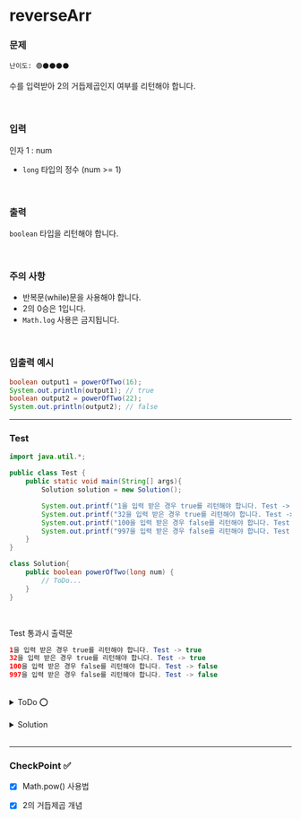 # reverseArr

### 문제 
`난이도: 🟢⚫️⚫️⚫️⚫️`

수를 입력받아 2의 거듭제곱인지 여부를 리턴해야 합니다.

<br>

### 입력
인자 1 : num
- `long` 타입의 정수 (num >= 1)
<br>

### 출력
`boolean` 타입을 리턴해야 합니다.

<br>

### 주의 사항
- 반복문(while)문을 사용해야 합니다.
- 2의 0승은 1입니다.
- `Math.log` 사용은 금지됩니다.

<br>

### 입출력 예시

```Java
boolean output1 = powerOfTwo(16);
System.out.println(output1); // true
boolean output2 = powerOfTwo(22);
System.out.println(output2); // false
```

---

### Test

```java
import java.util.*;

public class Test {
    public static void main(String[] args){
        Solution solution = new Solution();

        System.out.printf("1을 입력 받은 경우 true를 리턴해야 합니다. Test -> %b\n",solution.powerOfTwo(1));
        System.out.printf("32을 입력 받은 경우 true를 리턴해야 합니다. Test -> %b\n",solution.powerOfTwo(32));
        System.out.printf("100을 입력 받은 경우 false를 리턴해야 합니다. Test -> %b\n",solution.powerOfTwo(100));
        System.out.printf("997을 입력 받은 경우 false를 리턴해야 합니다. Test -> %b\n",solution.powerOfTwo(997));
    }
}

class Solution{
    public boolean powerOfTwo(long num) {
        // ToDo...
    }
}
```

<br>

Test 통과시 출력문
```java
1을 입력 받은 경우 true를 리턴해야 합니다. Test -> true
32을 입력 받은 경우 true를 리턴해야 합니다. Test -> true
100을 입력 받은 경우 false를 리턴해야 합니다. Test -> false
997을 입력 받은 경우 false를 리턴해야 합니다. Test -> false
```

<br>

<details>
    <summary>ToDo ⭕️</summary>

- [x] Test Clear!
- [x] CheckPoint 작성!
- [ ] 다시 풀어보기!

</details>

<br>

<details>
    <summary>Solution</summary>

```java
public class Solution { 
	public boolean powerOfTwo(long num) {
    // TODO:
    int i = 0;
    while(num >= Math.pow(2,i)){
      if(num == Math.pow(2,i)){
        return true;
      }
      i++;
    }
    return false;
	} 
}
```
</details>

<br>

---

### CheckPoint ✅

- [x] Math.pow() 사용법
- [x] 2의 거듭제곱 개념 

